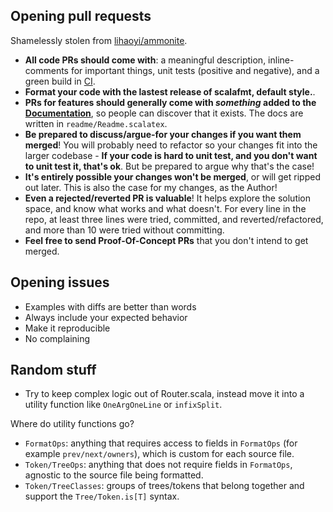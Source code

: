 ## Opening pull requests

Shamelessly stolen from [lihaoyi/ammonite](https://github.com/lihaoyi/Ammonite).

- **All code PRs should come with**: a meaningful description, inline-comments
  for important things, unit tests (positive and negative), and a green build
  in [CI](https://travis-ci.org/olafurpg/scalafmt).
- **Format your code with the lastest release of scalafmt, default style.**.
- **PRs for features should generally come with *something* added to the
  [Documentation](https://olafurpg.github.io/scalafmt)**, so people can discover
  that it exists. The docs are written in `readme/Readme.scalatex`.
- **Be prepared to discuss/argue-for your changes if you want them merged**!
  You will probably need to refactor so your changes fit into the larger
  codebase - **If your code is hard to unit test, and you don't want to unit
  test it, that's ok**. But be prepared to argue why that's the case!
- **It's entirely possible your changes won't be merged**, or will get ripped
  out later. This is also the case for my changes, as the Author!
- **Even a rejected/reverted PR is valuable**! It helps explore the solution
  space, and know what works and what doesn't. For every line in the repo, at
  least three lines were tried, committed, and reverted/refactored, and more
  than 10 were tried without committing.
- **Feel free to send Proof-Of-Concept PRs** that you don't intend to get merged.

## Opening issues

* Examples with diffs are better than words
* Always include your expected behavior
* Make it reproducible
* No complaining

## Random stuff

* Try to keep complex logic out of Router.scala, instead move it into a
  utility function like `OneArgOneLine` or `infixSplit`.

Where do utility functions go?

* `FormatOps`: anything that requires access to fields in `FormatOps` (for
  example `prev/next/owners`), which is custom for each source file.
* `Token/TreeOps`: anything that does not require fields in `FormatOps`,
  agnostic to the source file being formatted.
* `Token/TreeClasses`: groups of trees/tokens that belong together and support
  the `Tree/Token.is[T]` syntax.

